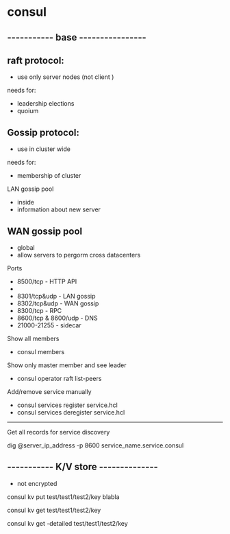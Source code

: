 # consul


----------- base ----------------
-


raft protocol: 
-

- use only server nodes (not client )

needs for: 
- leadership elections 
- quoium 





Gossip protocol: 
-
- use in cluster wide 

needs for: 

- membership of cluster 



LAN gossip pool 

- inside 
- information about new server 


WAN gossip pool 
- 
- global 
- allow servers to pergorm cross datacenters 












Ports



- 8500/tcp             - HTTP API 
- 
- 8301/tcp&udp         - LAN gossip 
- 8302/tcp&udp         - WAN gossip 
- 8300/tcp             - RPC 
- 8600/tcp &  8600/udp - DNS
- 21000-21255          - sidecar 







Show all members 

- consul members


Show only master member and see leader 

- consul operator raft list-peers


Add/remove service manually 

- consul services register service.hcl
- consul services deregister service.hcl





---

Get all records for service discovery

dig @server_ip_address -p 8600 service_name.service.consul 





----------- K/V store --------------
-

-  not encrypted 



consul kv put test/test1/test2/key blabla 

consul kv get test/test1/test2/key

consul kv get -detailed test/test1/test2/key 





















